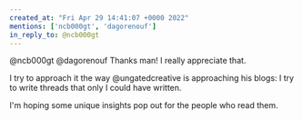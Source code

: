 ```yaml
---
created_at: "Fri Apr 29 14:41:07 +0000 2022"
mentions: ['ncb000gt', 'dagorenouf']
in_reply_to: @ncb000gt
---
```


@ncb000gt @dagorenouf Thanks man! I really appreciate that.

I try to approach it the way @ungatedcreative is approaching his blogs: I try to write threads that only I could have written.

I'm hoping some unique insights pop out for the people who read them.